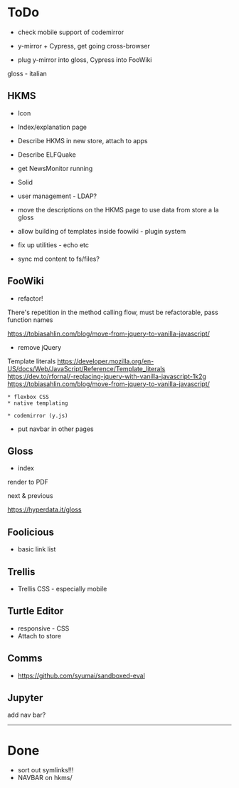 # ToDo

* check mobile support of codemirror

* y-mirror + Cypress, get going cross-browser

* plug y-mirror into gloss, Cypress into FooWiki 

gloss - italian

## HKMS

* Icon

* Index/explanation page

* Describe HKMS in new store, attach to apps

* Describe ELFQuake

* get NewsMonitor running

* Solid

* user management - LDAP?

* move the descriptions on the HKMS page to use data from store a la gloss

* allow building of templates inside foowiki - plugin system

* fix up utilities - echo etc

* sync md content to fs/files?

## FooWiki

* refactor!

There's repetition in the method calling flow, must be refactorable, pass function names

https://tobiasahlin.com/blog/move-from-jquery-to-vanilla-javascript/

* remove jQuery

Template literals 
https://developer.mozilla.org/en-US/docs/Web/JavaScript/Reference/Template_literals
https://dev.to/rfornal/-replacing-jquery-with-vanilla-javascript-1k2g
https://tobiasahlin.com/blog/move-from-jquery-to-vanilla-javascript/

    * flexbox CSS
    * native templating

    * codemirror (y.js)

* put navbar in other pages

## Gloss

* index

render to PDF

next & previous

https://hyperdata.it/gloss



## Foolicious

* basic link list

## Trellis

* Trellis CSS - especially mobile

## Turtle Editor

* responsive - CSS
* Attach to store

## Comms

* https://github.com/syumai/sandboxed-eval




## Jupyter

add nav bar?

---

# Done

* sort out symlinks!!!
* NAVBAR on hkms/


